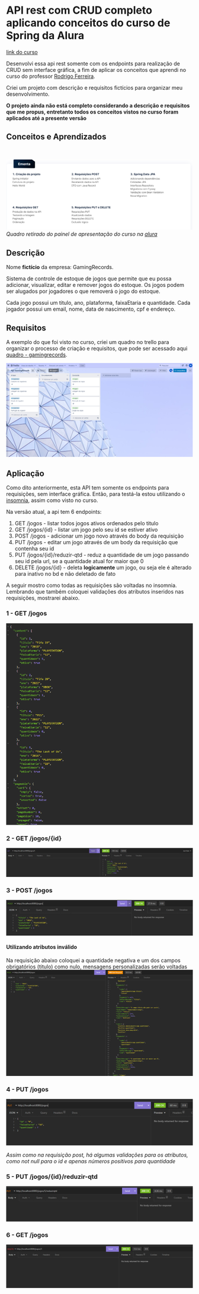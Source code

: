 # API rest com CRUD completo aplicando conceitos do curso de Spring da Alura 

[link do curso](https://www.alura.com.br/curso-online-spring-boot-3-desenvolva-api-rest-java)

Desenvolvi essa api rest somente com os endpoints para realização de CRUD sem interface gráfica, a fim de aplicar os conceitos que aprendi no curso do professor [Rodrigo Ferreira](https://www.linkedin.com/in/rcaneppele/).

Criei um projeto com descrição e requisitos fictícios para organizar meu desenvolvimento.

**O projeto ainda não está completo considerando a descrição e requisitos que me propus, entretanto todos os conceitos vistos no curso foram aplicados até a presente versão**

## Conceitos e Aprendizados
<br>

![Lista de aprendizados visto no curso](./readmeImgs/aprendizados.png)
*Quadro retirado do painel de apresentação do curso na [alura](https://www.alura.com.br/curso-online-spring-boot-3-desenvolva-api-rest-java)*

## Descrição
Nome **fictício** da empresa: GamingRecords.

Sistema de controle de estoque de jogos que permite que eu possa adicionar, visualizar, editar e remover jogos do estoque. Os jogos podem ser alugados por jogadores o que removerá o jogo do estoque.

Cada jogo possui um titulo, ano, plataforma, faixaEtaria e quantidade.
Cada jogador possui um email, nome, data de nascimento, cpf e endereço.

## Requisitos

A exemplo do que foi visto no curso, criei um quadro no trello para organizar o processo de criação e requisitos, que pode ser acessado aqui [quadro - gamingrecords](https://trello.com/b/nn5rTDqG/api-gamingrecords).

![Quadro do trello](./readmeImgs/quadroTrello.png)


## Aplicação

Como dito anteriormente, esta API tem somente os endpoints para requisições, sem interface gráfica. Então, para testá-la estou utilizando o [insomnia](https://insomnia.rest/download), assim como visto no curso.

Na versão atual, a api tem 6 endpoints:
1. GET /jogos - listar todos jogos ativos ordenados pelo titulo
2. GET /jogos/{id} - listar um jogo pelo seu id se estiver ativo
3. POST /jogos - adicionar um jogo novo através do body da requisição
4. PUT /jogos - editar um jogo através de um body da requisição que contenha seu id
5. PUT /jogos/{id}/reduzir-qtd - reduz a quantidade de um jogo passando seu id pela url, se a quantidade atual for maior que 0
6. DELETE /jogos/{id} - deleta **logicamente** um jogo, ou seja ele é alterado para inativo no bd e não deletado de fato

A seguir mostro como todas as requisições são voltadas no insomnia. Lembrando que também coloquei validações dos atributos inseridos nas requisições, mostrarei abaixo.


### 1 - GET /jogos
![Requisição get /jogos](./readmeImgs/requisicaoGetJogospng.png)


### 2 - GET /jogos/{id}
![Requisição get /jogos/{id}](./readmeImgs/requisicaoGetJogosId.png)


### 3 - POST /jogos 
![Requisição post /jogos](./readmeImgs/requisicaoPost.png)

#### **Utilizando atributos inválido**
Na requisição abaixo coloquei a quantidade negativa e um dos campos obrigatórios (titulo) como nulo, mensagens personalizadas serão voltadas
![Requisicao post com erro](./readmeImgs/requisicaoPostComErro.png)


### 4 - PUT /jogos
![Requisição put /jogos](./readmeImgs/requisicaoPut.png)

*Assim como na requisição post, há algumas validações para os atributos, como not null para o id e apenas números positivos para quantidade*

### 5 - PUT /jogos/{id}/reduzir-qtd
![Requisição get /jogos](./readmeImgs/requisicaoPutReduzirQtd.png)

### 6 - GET /jogos
![Requisição get /jogos](./readmeImgs/requisicaoDelete.png)




